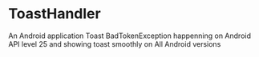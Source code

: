 # ToastHandler
An Android application Toast BadTokenException happenning on Android API level 25 and showing toast smoothly on All Android versions

